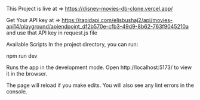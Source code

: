 This Project is live at => https://disney-movies-db-clone.vercel.app/

Get Your API key at => https://rapidapi.com/elisbushaj2/api/movies-api14/playground/apiendpoint_df2b570e-cfb3-49d9-8b62-763f9045210a and use that API key in request.js file


Available Scripts
In the project directory, you can run:

npm run dev

Runs the app in the development mode.
Open http://localhost:5173/ to view it in the browser.

The page will reload if you make edits.
You will also see any lint errors in the console.

